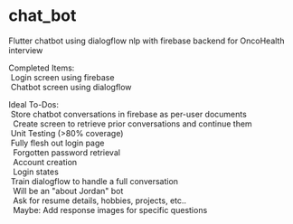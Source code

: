 # chat_bot

Flutter chatbot using dialogflow nlp with firebase backend for OncoHealth interview  

Completed Items:  
&nbsp;Login screen using firebase  
&nbsp;Chatbot screen using dialogflow  

Ideal To-Dos:  
&nbsp;Store chatbot conversations in firebase as per-user documents  
&nbsp;&nbsp;Create screen to retrieve prior conversations and continue them  
&nbsp;Unit Testing (>80% coverage)  
&nbsp;Fully flesh out login page  
&nbsp;&nbsp;Forgotten password retrieval  
&nbsp;&nbsp;Account creation  
&nbsp;&nbsp;Login states  
&nbsp;Train dialogflow to handle a full conversation  
&nbsp;&nbsp;Will be an "about Jordan" bot  
&nbsp;&nbsp;Ask for resume details, hobbies, projects, etc..  
&nbsp;&nbsp;Maybe: Add response images for specific questions  
